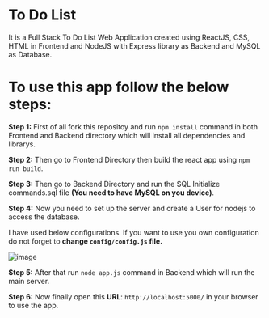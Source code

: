 # To Do List

It is a Full Stack To Do List Web Application created using ReactJS, CSS, HTML in Frontend and NodeJS with Express library as Backend and MySQL as Database. 

# To use this app follow the below steps:

**Step 1:** First of all fork this repositoy and run `npm install` command in both Frontend and Backend directory which will install all dependencies and librarys.

**Step 2:** Then go to Frontend Directory then build the react app using `npm run build`.

**Step 3:** Then go to Backend Directory and run the SQL Initialize commands.sql file **(You need to have MySQL on you device)**.

**Step 4:** Now you need to set up the server and create a User for nodejs to access the database.

I have used below configurations. If you want to use you own configuration do not forget to **change `config/config.js` file.**

![image](https://github.com/Super7000/To-Do-List/assets/86580414/5e63b8a0-82af-4b39-9c00-d6ab5888d3b0)

**Step 5:** After that run `node app.js` command in Backend which will run the main server.

**Step 6:** Now finally open this **URL**: `http://localhost:5000/` in your browser to use the app.
